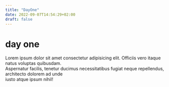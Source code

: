 ```yaml
---
title: "DayOne"
date: 2022-09-07T14:54:29+02:00
draft: false
---
```


# day one

Lorem ipsum dolor sit amet consectetur adipisicing elit. Officiis vero itaque natus voluptas quibusdam.  
Aspernatur facilis, tenetur ducimus necessitatibus fugiat neque repellendus, architecto dolorem ad unde  
iusto atque ipsum nihil!  